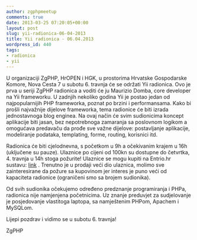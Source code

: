 ```yaml
---
author: zgphpmeetup
comments: true
date: 2013-03-25 07:20:05+00:00
layout: post
slug: yii-radionica-06-04-2013
title: Yii radionica - 06.04.2013
wordpress_id: 440
tags:
- radionica
- yii
---
```


U organizaciji ZgPHP, HrOPEN i HGK, u prostorima Hrvatske Gospodarske Komore, Nova Cesta 7 u subotu 6. travnja će se održati Yii radionica. Ovo je prva u seriji ZgPHP radionica a voditi će ju Maurizio Domba, core developer na Yii frameworku. U zadnjih nekoliko godina Yii je postao jedan od najpopularnijih PHP frameworka, poznat po brzini i performansama. Kako bi prošli najvažnije dijelove frameworka, tema radionice će biti izrada jednostavnoga blog enginea. Na ovaj način će svim sudionicima koncept aplikacije biti jasan, bez nepotrebnoga zamaranja sa poslovnom logikom a omogućava predavaču da prođe sve važne dijelove: postavljanje aplikacije, modeliranje podataka, templating, forme, routing, korisnici itd.

Radionica će biti cjelodnevna, s početkom u 9h a očekivanim krajem u 16h (uključene su pauze). Ulaznice po cijeni od 100kn su dostupne do četvrtka, 4. travnja u 14h stoga požurite! Ulaznice se mogu kupiti na Entrio.hr sustavu: [ link](https://www.entrio.hr/event/yii-radionica-688) . Trenutno je u prodaji veći dio ulaznica, molimo sve zainteresirane da požure sa kupovinom jer interes je puno veći od kapaciteta radionice (ograničeni smo sa brojem sudionika).

Od svih sudionika očekujemo određeno predznanje programiranja i PHPa, radionica nije namjenjena početnicima. Uz znanje preduvjet za sudjelovanje je posjedovanje vlastitoga laptopa, sa namještenim PHPom, Apachem i MySQLom.

Lijepi pozdrav i vidimo se u subotu 6. travnja!

ZgPHP
